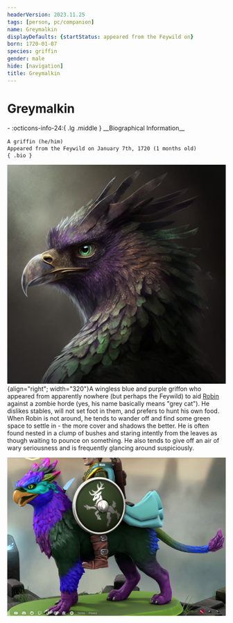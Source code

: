 ```yaml
---
headerVersion: 2023.11.25
tags: [person, pc/companion]
name: Greymalkin
displayDefaults: {startStatus: appeared from the Feywild on}
born: 1720-01-07
species: griffin
gender: male
hide: [navigation]
title: Greymalkin
---
```

# Greymalkin
<div class="grid cards ext-narrow-margin ext-one-column" markdown>
- :octicons-info-24:{ .lg .middle } __Biographical Information__

    A griffin (he/him)  
    Appeared from the Feywild on January 7th, 1720 (1 months old)  
    { .bio }

</div>


![Greymalkin 1](../../../assets/greymalkin-1.png){align="right"; width="320"}A wingless blue and purple griffon who appeared from apparently nowhere (but perhaps the Feywild) to aid [Robin](<./robin-of-abenfyrd.md>) against a zombie horde (yes, his name basically means "grey cat"). He dislikes stables, will not set foot in them, and prefers to hunt his own food. When Robin is not around, he tends to wander off and find some green space to settle in - the more cover and shadows the better. He is often found nested in a clump of bushes and staring intently from the leaves as though waiting to pounce on something. He also tends to give off an air of wary seriousness and is frequently glancing around suspiciously.


![Greymalkin 2](../../../assets/greymalkin-2.png)